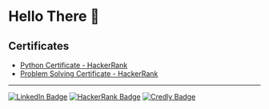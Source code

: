 # Hello There :vulcan_salute:

## Certificates

- [Python Certificate - HackerRank](https://www.hackerrank.com/certificates/2521dcc57ed0)
- [Problem Solving Certificate - HackerRank](https://www.hackerrank.com/certificates/835448548f26)

---

[![LinkedIn Badge](https://img.shields.io/badge/LinkedIn-Profile-blue?style=flat&logo=linkedin&labelColor=blue)](https://www.linkedin.com/in/jonas-lucas/)
[![HackerRank Badge](https://img.shields.io/badge/HackerRank-Profile-2EC866?style=flat&logo=hackerrank&labelColor=2EC866)](https://www.hackerrank.com/jonaslucasduarte)
[![Credly Badge](https://img.shields.io/badge/Credly-Badges-7E3BF2?style=flat&logo=credly&labelColor=7E3BF2)](https://www.credly.com/users/jonas-lucas-duarte-lima/badges)
